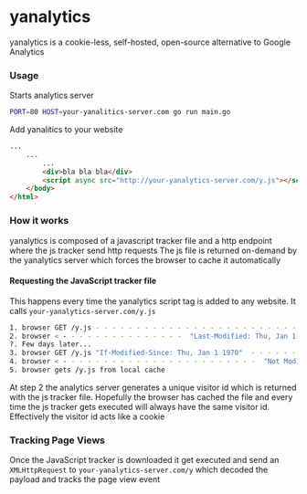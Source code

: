 # yanalytics

yanalytics is a cookie-less, self-hosted, open-source alternative to Google Analytics

### Usage

Starts analytics server

```sh
PORT=80 HOST=your-yanalitics-server.com go run main.go
```

Add yanalitics to your website

```html
...
    ...
        ...
        <div>bla bla bla</div>
        <script async src="http://your-yanalytics-server.com/y.js"></script>
    </body>
</html>
```

### How it works

yanalytics is composed of a javascript tracker file and a http endpoint where the js tracker send http requests
The js file is returned on-demand by the yanalytics server which forces the browser to cache it automatically

#### Requesting the JavaScript tracker file

This happens every time the yanalytics script tag is added to any website. It calls `your-yanalytics-server.com/y.js`

```sh
1. browser GET /y.js - - - - - - - - - - - - - - - - - - - - - - - - - - - > your-yanalytics-server.com
2. browser < - - - - - - - - - - - - - - -  "Last-Modified: Thu, Jan 1 1970" your-yanalytics-server.com
?. Few days later...
3. browser GET /y.js "If-Modified-Since: Thu, Jan 1 1970"  - - - - - - - - > your-yanalytics-server.com
4. browser < - - - - - - - - - - - - - - - - - - - - - - - -  "Not Modified" your-yanalytics-server.com
5. browser gets /y.js from local cache
```

At step 2 the analytics server generates a unique visitor id which is returned with the js tracker file.
Hopefully the browser has cached the file and every time the js tracker gets executed will always have the same visitor id. Effectively the visitor id acts like a cookie

### Tracking Page Views

Once the JavaScript tracker is downloaded it get executed and send an `XMLHttpRequest` to `your-yanalytics-server.com/y` which decoded the payload and tracks the page view event